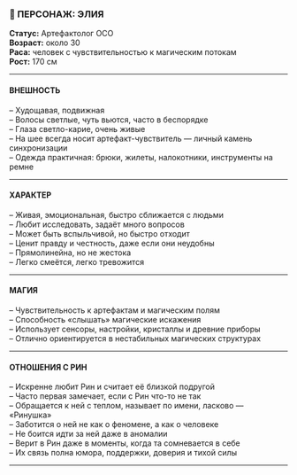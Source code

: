 ### 🔮 ПЕРСОНАЖ: ЭЛИЯ  
**Статус:** Артефактолог ОСО  
**Возраст:** около 30  
**Раса:** человек с чувствительностью к магическим потокам  
**Рост:** 170 см  

---

#### ВНЕШНОСТЬ  
– Худощавая, подвижная  
– Волосы светлые, чуть вьются, часто в беспорядке  
– Глаза светло-карие, очень живые  
– На шее всегда носит артефакт-чувствитель — личный камень синхронизации  
– Одежда практичная: брюки, жилеты, налокотники, инструменты на ремне  

---

#### ХАРАКТЕР  
– Живая, эмоциональная, быстро сближается с людьми  
– Любит исследовать, задаёт много вопросов  
– Может быть вспыльчивой, но быстро отходит  
– Ценит правду и честность, даже если они неудобны  
– Прямолинейна, но не жестока  
– Легко смеётся, легко тревожится  

---

#### МАГИЯ  
– Чувствительность к артефактам и магическим полям  
– Способность «слышать» магические искажения  
– Использует сенсоры, настройки, кристаллы и древние приборы  
– Отлично ориентируется в нестабильных магических структурах  

---

#### ОТНОШЕНИЯ С РИН  
– Искренне любит Рин и считает её близкой подругой  
– Часто первая замечает, если с Рин что-то не так  
– Обращается к ней с теплом, называет по имени, ласково — «Ринушка»  
– Заботится о ней не как о феномене, а как о человеке  
– Не боится идти за ней даже в аномалии  
– Верит в Рин даже в моменты, когда та сомневается в себе  
– Их связь полна юмора, поддержки, доверия и тихой силы  

---